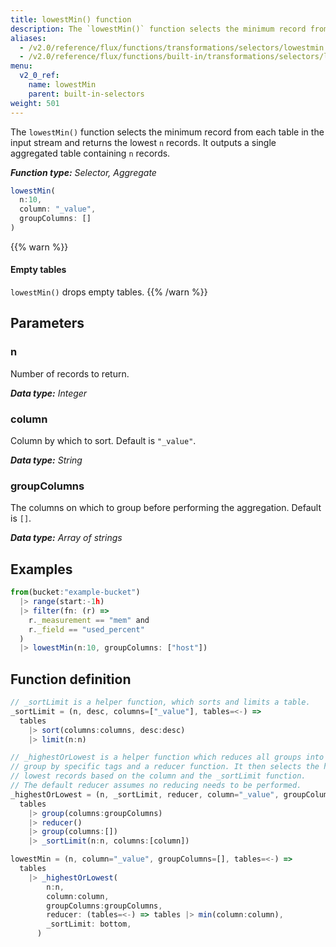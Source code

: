 ```yaml
---
title: lowestMin() function
description: The `lowestMin()` function selects the minimum record from each table in the input stream and returns the lowest `n` records.
aliases:
  - /v2.0/reference/flux/functions/transformations/selectors/lowestmin
  - /v2.0/reference/flux/functions/built-in/transformations/selectors/lowestmin/
menu:
  v2_0_ref:
    name: lowestMin
    parent: built-in-selectors
weight: 501
---
```


The `lowestMin()` function selects the minimum record from each table in the input stream and returns the lowest `n` records.
It outputs a single aggregated table containing `n` records.

_**Function type:** Selector, Aggregate_

```js
lowestMin(
  n:10,
  column: "_value",
  groupColumns: []
)
```

{{% warn %}}
#### Empty tables
`lowestMin()` drops empty tables.
{{% /warn %}}

## Parameters

### n
Number of records to return.

_**Data type:** Integer_

### column
Column by which to sort.
Default is `"_value"`.

_**Data type:** String_

### groupColumns
The columns on which to group before performing the aggregation.
Default is `[]`.

_**Data type:** Array of strings_

## Examples
```js
from(bucket:"example-bucket")
  |> range(start:-1h)
  |> filter(fn: (r) =>
    r._measurement == "mem" and
    r._field == "used_percent"
  )
  |> lowestMin(n:10, groupColumns: ["host"])
```

## Function definition
```js
// _sortLimit is a helper function, which sorts and limits a table.
_sortLimit = (n, desc, columns=["_value"], tables=<-) =>
  tables
    |> sort(columns:columns, desc:desc)
    |> limit(n:n)

// _highestOrLowest is a helper function which reduces all groups into a single
// group by specific tags and a reducer function. It then selects the highest or
// lowest records based on the column and the _sortLimit function.
// The default reducer assumes no reducing needs to be performed.
_highestOrLowest = (n, _sortLimit, reducer, column="_value", groupColumns=[], tables=<-) =>
  tables
    |> group(columns:groupColumns)
    |> reducer()
    |> group(columns:[])
    |> _sortLimit(n:n, columns:[column])

lowestMin = (n, column="_value", groupColumns=[], tables=<-) =>
  tables
    |> _highestOrLowest(
        n:n,
        column:column,
        groupColumns:groupColumns,
        reducer: (tables=<-) => tables |> min(column:column),
        _sortLimit: bottom,
      )
```
